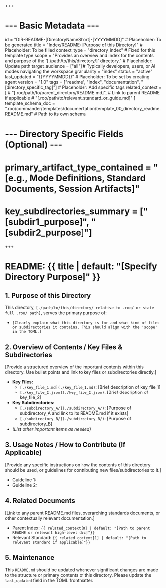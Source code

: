 +++
# --- Basic Metadata ---
id = "DIR-README-[DirectoryNameShort]-[YYYYMMDD]" # Placeholder: To be generated
title = "Index/README: [Purpose of this Directory]" # Placeholder: To be filled
context_type = "directory_index" # Fixed for this template type
scope = "Provides an overview and index for the contents and purpose of the '[./path/to/this/directory/]' directory." # Placeholder: Update path
target_audience = ["all"] # Typically developers, users, or AI modes navigating the workspace
granularity = "index"
status = "active"
last_updated = "{{YYYYMMDD}}" # Placeholder: To be set by creating agent
version = "1.0"
tags = ["readme", "index", "documentation", "[directory_specific_tag]"] # Placeholder: Add specific tags
related_context = [
    # "[.roo/path/to/parent_directory/README.md]", # Link to parent README if applicable
    # "[.roo/path/to/relevant_standard_or_guide.md]"
]
template_schema_doc = ".roo/commander/templates/documentation/template_00_directory_readme.README.md" # Path to its own schema
# --- Directory Specific Fields (Optional) ---
# primary_artifact_type_contained = "[e.g., Mode Definitions, Standard Documents, Session Artifacts]"
# key_subdirectories_summary = ["[subdir1_purpose]", "[subdir2_purpose]"]
+++

# README: {{ title | default: "[Specify Directory Purpose]" }}

## 1. Purpose of this Directory

This directory, `[./path/to/this/directory/ relative to .roo/ or state full .roo/ path]`, serves the primary purpose of:
*   `[Clearly explain what this directory is for and what kind of files or subdirectories it contains. This should align with the 'scope' in the TOML.]`

## 2. Overview of Contents / Key Files & Subdirectories

[Provide a structured overview of the important contents within this directory. Use bullet points and link to key files or subdirectories directly.]

*   **Key Files:**
    *   `[./key_file_1.md](./key_file_1.md)`: [Brief description of key_file_1]
    *   `[./key_file_2.json](./key_file_2.json)`: [Brief description of key_file_2]
*   **Key Subdirectories:**
    *   `[./subdirectory_A/](./subdirectory_A/)`: [Purpose of subdirectory_A and link to its README.md if it exists]
    *   `[./subdirectory_B/](./subdirectory_B/)`: [Purpose of subdirectory_B]
*   *(List other important items as needed)*

## 3. Usage Notes / How to Contribute (If Applicable)

[Provide any specific instructions on how the contents of this directory should be used, or guidelines for contributing new files/subdirectories to it.]
*   Guideline 1:
*   Guideline 2:

## 4. Related Documents

[Link to any parent README.md files, overarching standards documents, or other contextually relevant documentation.]
*   Parent Index: `{{ related_context[0] | default: "[Path to parent README or relevant high-level doc]"}}`
*   Relevant Standard: `{{ related_context[1] | default: "[Path to relevant standard if applicable]"}}`

## 5. Maintenance

This `README.md` should be updated whenever significant changes are made to the structure or primary contents of this directory. Please update the `last_updated` field in the TOML frontmatter.